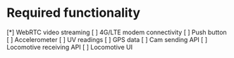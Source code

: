 # Required functionality

[*] WebRTC video streaming
[ ] 4G/LTE modem connectivity
[ ] Push button
[ ] Accelerometer
[ ] UV readings
[ ] GPS data
[ ] Cam sending API
[ ] Locomotive receiving API
[ ] Locomotive UI
